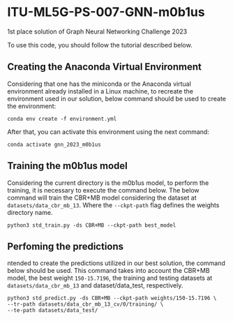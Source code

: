 # ITU-ML5G-PS-007-GNN-m0b1us
1st place solution of Graph Neural Networking Challenge 2023

To use this code, you should follow the tutorial described below. 

## Creating the Anaconda Virtual Environment
Considering that one has the miniconda or the Anaconda virtual environment already installed in a
Linux machine, to recreate the environment used in our solution, below command should be used to create the environment:

```console
conda env create -f environment.yml
```

After that, you can activate this environment using the next command:
```console
conda activate gnn_2023_m0b1us
```

## Training the m0b1us model
Considering the current directory is the m0b1us model, to perform the training, it is necessary to
execute the command below. The below command will train the CBR+MB model considering the dataset at
`datasets/data_cbr_mb_13`. Where the `--ckpt-path` flag defines the weights directory name.

```console
python3 std_train.py -ds CBR+MB --ckpt-path best_model
```

## Perfoming the predictions
ntended to create the predictions utilized in our best solution, the command below should be used.
This command takes into account the CBR+MB model, the best weight `150-15.7196`, the training and
testing datasets at `datasets/data_cbr_mb_13` and dataset/data_test, respectively.

```console 
python3 std_predict.py -ds CBR+MB --ckpt-path weights/150-15.7196 \
--tr-path datasets/data_cbr_mb_13_cv/0/training/ \
--te-path datasets/data_test/
```


